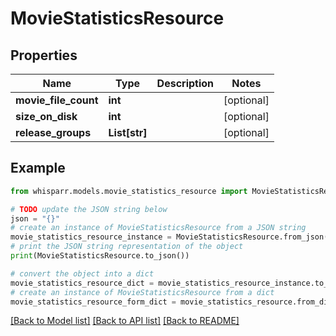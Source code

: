 # MovieStatisticsResource


## Properties

Name | Type | Description | Notes
------------ | ------------- | ------------- | -------------
**movie_file_count** | **int** |  | [optional] 
**size_on_disk** | **int** |  | [optional] 
**release_groups** | **List[str]** |  | [optional] 

## Example

```python
from whisparr.models.movie_statistics_resource import MovieStatisticsResource

# TODO update the JSON string below
json = "{}"
# create an instance of MovieStatisticsResource from a JSON string
movie_statistics_resource_instance = MovieStatisticsResource.from_json(json)
# print the JSON string representation of the object
print(MovieStatisticsResource.to_json())

# convert the object into a dict
movie_statistics_resource_dict = movie_statistics_resource_instance.to_dict()
# create an instance of MovieStatisticsResource from a dict
movie_statistics_resource_form_dict = movie_statistics_resource.from_dict(movie_statistics_resource_dict)
```
[[Back to Model list]](../README.md#documentation-for-models) [[Back to API list]](../README.md#documentation-for-api-endpoints) [[Back to README]](../README.md)


